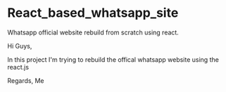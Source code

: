 # React_based_whatsapp_site
Whatsapp official website rebuild from scratch using react. 

Hi Guys,

In this project I'm trying to rebuild the offical whatsapp website using the react.js

Regards,
Me

